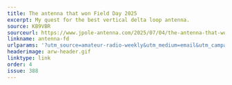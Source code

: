 ```yaml
---
title: The antenna that won Field Day 2025
excerpt: My quest for the best vertical delta loop antenna.
source: KB9VBR
sourceurl: https://www.jpole-antenna.com/2025/07/04/the-antenna-that-won-field-day-2025/
linkname: antenna-fd
urlparams: '?utm_source=amateur-radio-weekly&utm_medium=email&utm_campaign=newsletter'
headerimage: arw-header.gif
linktype: link
order: 4
issue: 388
---
```

